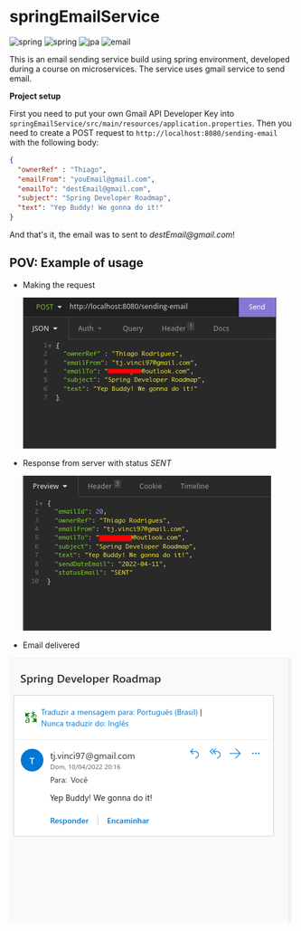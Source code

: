 # springEmailService

![spring](https://img.shields.io/badge/Spring-6DB33F?logo=spring&logoColor=white)
![spring](https://img.shields.io/badge/PostgreSQL-316192?logo=postgresql&logoColor=white)
![jpa](https://img.shields.io/badge/Made%20with-JPA-brightgreen)
![email](https://img.shields.io/badge/Made%20with-Spring%20mail-brightgreen)

This is an email sending service build using spring environment, developed during a course on microservices.
The service uses gmail service to send email. 

**Project setup**

First you need to put your own Gmail API Developer Key into `springEmailService/src/main/resources/application.properties`. Then you need to create a POST request to `http://localhost:8080/sending-email` with the following body:
```json
{
  "ownerRef" : "Thiago",
  "emailFrom": "youEmail@gmail.com",
  "emailTo": "destEmail@gmail.com",
  "subject": "Spring Developer Roadmap",
  "text": "Yep Buddy! We gonna do it!"
}
```
And that's it, the email was to sent to _destEmail@gmail.com_!

## POV: Example of usage
* Making the request

  ![req](https://github.com/andarino/EmailMicrosservice/blob/main/img/reqPost.png)
  
* Response from server with status _SENT_

  ![res](https://github.com/andarino/EmailMicrosservice/blob/main/img/sent.png)
  
 
* Email delivered

 ![delivered](https://github.com/andarino/EmailMicrosservice/blob/main/img/delivered.png)
